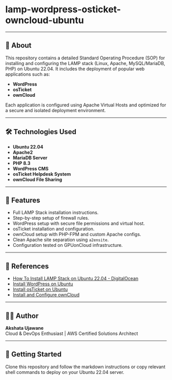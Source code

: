 # lamp-wordpress-osticket-owncloud-ubuntu

---

## 📖 About

This repository contains a detailed Standard Operating Procedure (SOP) for installing and configuring the LAMP stack (Linux, Apache, MySQL/MariaDB, PHP) on Ubuntu 22.04. It includes the deployment of popular web applications such as:

- **WordPress**
- **osTicket**
- **ownCloud**

Each application is configured using Apache Virtual Hosts and optimized for a secure and isolated deployment environment.

---

## 🛠️ Technologies Used

- **Ubuntu 22.04**
- **Apache2**
- **MariaDB Server**
- **PHP 8.3**
- **WordPress CMS**
- **osTicket Helpdesk System**
- **ownCloud File Sharing**

---

## 📌 Features

- Full LAMP Stack installation instructions.
- Step-by-step setup of firewall rules.
- WordPress setup with secure file permissions and virtual host.
- osTicket installation and configuration.
- ownCloud setup with PHP-FPM and custom Apache configs.
- Clean Apache site separation using `a2ensite`.
- Configuration tested on GPUonCloud infrastructure.

---

## 🔗 References

- [How To Install LAMP Stack on Ubuntu 22.04 - DigitalOcean](https://www.digitalocean.com/community/tutorials/how-to-install-lamp-stack-on-ubuntu)
- [Install WordPress on Ubuntu](https://www.digitalocean.com/community/tutorials/install-wordpress-on-ubuntu)
- [Install osTicket on Ubuntu](https://www.atlantic.net/dedicatedserver-hosting/how-to-install-osticket-on-ubuntu-24-04/)
- [Install and Configure ownCloud](https://www.digitalocean.com/community/tutorials/how-to-install-and-configure-owncloud-on-ubuntu-18-04)

---

## 🧑‍💻 Author

**Akshata Ujawane**  
Cloud & DevOps Enthusiast | AWS Certified Solutions Architect  

---

## 🏁 Getting Started

Clone this repository and follow the markdown instructions or copy relevant shell commands to deploy on your Ubuntu 22.04 server.


